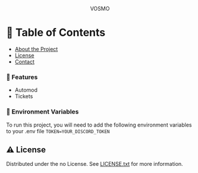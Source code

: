 <div align='center'>

<p>VOSMO</p>



</div>

# :notebook_with_decorative_cover: Table of Contents

- [About the Project](#star2-about-the-project)
- [License](#warning-license)
- [Contact](#handshake-contact)


### :dart: Features
- Automod
- Tickets


### :key: Environment Variables
To run this project, you will need to add the following environment variables to your .env file
`TOKEN=YOUR_DISCORD_TOKEN`



## :warning: License

Distributed under the no License. See [LICENSE.txt](LICENSE) for more information.

